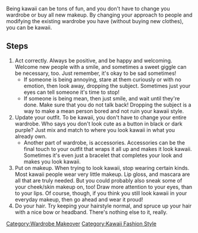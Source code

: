 Being kawaii can be tons of fun, and you don't have to change you
wardrobe or buy all new makeup. By changing your approach to people and
modifying the existing wardrobe you have (without buying new clothes),
you can be kawaii.

## Steps

1.  Act correctly. Always be positive, and be happy and welcoming.
    Welcome new people with a smile, and sometimes a sweet giggle can be
    necessary, too. Just remember, it's okay to be sad sometimes!
    -   If someone is being annoying, stare at them curiously or with no
        emotion, then look away, dropping the subject. Sometimes just
        your eyes can tell someone it's time to stop!
    -   If someone is being mean, then just smile, and wait until
        they're done. Make sure that you do not talk back! Dropping the
        subject is a way to make a mean person bored and not ruin your
        kawaii style.
2.  Update your outfit. To be kawaii, you don't have to change your
    entire wardrobe. Who says you don't look cute as a button in black
    or dark purple? Just mix and match to where you look kawaii in what
    you already own.
    -   Another part of wardrobe, is accessories. Accessories can be the
        final touch to your outfit that wraps it all up and makes it
        look kawaii. Sometimes it's even just a bracelet that completes
        your look and makes you look kawaii.
3.  Put on makeup. When trying to look kawaii, stop wearing certain
    kinds. Most kawaii people wear very little makeup. Lip gloss, and
    mascara are all that are truly needed. But you could probably also
    sneak some of your cheek/skin makeup on, too! Draw more attention to
    your eyes, than to your lips. Of course, though, if you think you
    still look kawaii in your everyday makeup, then go ahead and wear it
    proud!
4.  Do your hair. Try keeping your hairstyle normal, and spruce up your
    hair with a nice bow or headband. There's nothing else to it,
    really.

[Category:Wardrobe Makeover](Category:Wardrobe_Makeover "wikilink")
[Category:Kawaii Fashion
Style](Category:Kawaii_Fashion_Style "wikilink")